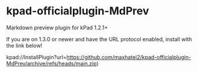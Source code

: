# kpad-officialplugin-MdPrev
Markdown preview plugin for kPad 1.2.1+

If you are on 1.3.0 or newer and have the URL protocol enabled, install with the link below!

kpad://InstallPlugin?url=https://github.com/maxhatei2/kpad-officialplugin-MdPrev/archive/refs/heads/main.zip)
